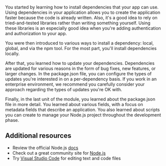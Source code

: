 You started by learning how to install dependencies that your app can use. Using dependencies in your application allows you to create the application faster because the code is already written. Also, it's a good idea to rely on tried-and-tested libraries rather than writing something yourself. Using these libraries is an especially good idea when you're adding authentication and authorization to your app.

You were then introduced to various ways to install a dependency: local, global, and via the npm tool. For the most part, you'll install dependencies locally.

After that, you learned how to update your dependencies. Dependencies are updated for various reasons in the form of bug fixes, new features, or larger changes. In the package.json file, you can configure the types of updates you're interested in on a per-dependency basis. If you work in an enterprise environment, we recommend you carefully consider your approach regarding the types of updates you're OK with.

Finally, in the last unit of the module, you learned about the package.json file in more detail. You learned about various fields, with a focus on metadata fields that describe an application. You also learned about scripts you can create to manage your Node.js project throughout the development phase.

## Additional resources

- Review the official Node.js [docs](https://nodejs.org/en/docs/)
- Check out a great community site for [Node.js](https://nodejs.dev/learn)
- Try [Visual Studio Code](https://code.visualstudio.com) for editing text and code files
